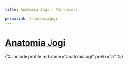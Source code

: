 ```yaml
---
title: Anatomia Jogi | Patromierz

permalink: /anatomiajogi
---
```


# [Anatomia Jogi](https://patronite.pl/anatomiajogi)

{% include profile.md name="anatomiajogi" prefix="a" %}
